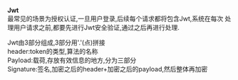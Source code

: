 **Jwt**  
最常见的场景为授权认证,一旦用户登录,后续每个请求都将包含Jwt,系统在每次
处理用户请求之前,都要先进行Jwt安全验证,通过之后再进行处理.  

Jwt由3部分组成,3部分用'.'(点)拼接  
header:token的类型,算法的名称  
Payload:载荷,存放有效信息的地方,分为三部分  
Signature:签名,加密之后的header+加密之后的payload,然后整体再加密  
